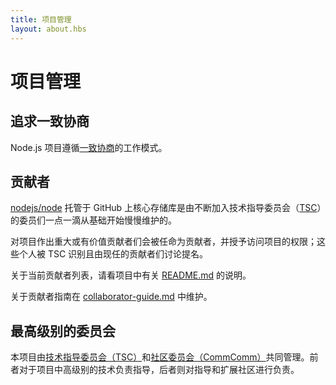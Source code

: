 ```yaml
---
title: 项目管理
layout: about.hbs
---
```


# 项目管理

## 追求一致协商

Node.js 项目遵循[一致协商][]的工作模式。

## 贡献者

[nodejs/node][] 托管于 GitHub 上核心存储库是由不断加入技术指导委员会（[TSC][]）的委员们一点一滴从基础开始慢慢维护的。

对项目作出重大或有价值贡献者们会被任命为贡献者，并授予访问项目的权限；这些个人被 TSC 识别且由现任的贡献者们讨论提名。

关于当前贡献者列表，请看项目中有关 [README.md][] 的说明。

关于贡献者指南在 [collaborator-guide.md][] 中维护。

## 最高级别的委员会

本项目由[技术指导委员会（TSC）][]和[社区委员会（CommComm）][]共同管理。前者对于项目中高级别的技术负责指导，后者则对指导和扩展社区进行负责。

[collaborator-guide.md]: https://github.com/nodejs/node/blob/master/doc/guides/collaborator-guide.md
[社区委员会（CommComm）]: https://github.com/nodejs/community-committee/blob/master/Community-Committee-Charter.md
[一致协商]: https://en.wikipedia.org/wiki/Consensus-seeking_decision-making
[README.md]: https://github.com/nodejs/node/blob/master/README.md#current-project-team-members
[技术指导委员会（TSC）]: https://github.com/nodejs/TSC/blob/master/TSC-Charter.md
[TSC]: https://github.com/nodejs/TSC
[nodejs/node]: https://github.com/nodejs/node
